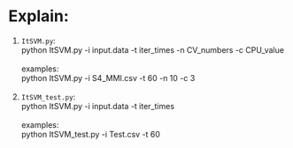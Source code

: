 Explain:
====
1. `ItSVM.py`:<br>
    python ItSVM.py -i input.data -t iter_times -n CV_numbers -c CPU_value<br><br>
    examples:<br>
    python ItSVM.py -i S4_MMI.csv -t 60 -n 10 -c 3<br><br>
2. `ItSVM_test.py`:<br>
    python ItSVM.py -i input.data -t iter_times <br><br>
    examples:<br>
    python ItSVM_test.py -i Test.csv -t 60 <br>


